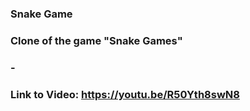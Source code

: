 ### Snake Game
### Clone of the game "Snake Games"
### -
### Link to Video: https://youtu.be/R50Yth8swN8
